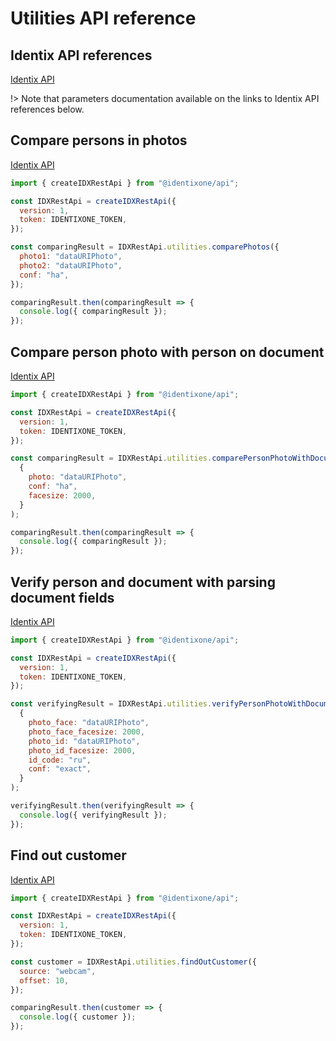 # Utilities API reference

## Identix API references

[Identix API](https://kb.identix.one/#/utilities)

!> Note that parameters documentation available on the links to Identix API references below.

## Compare persons in photos

[Identix API](https://kb.identix.one/#/utilities?id=comparison)

```js
import { createIDXRestApi } from "@identixone/api";

const IDXRestApi = createIDXRestApi({
  version: 1,
  token: IDENTIXONE_TOKEN,
});

const comparingResult = IDXRestApi.utilities.comparePhotos({
  photo1: "dataURIPhoto",
  photo2: "dataURIPhoto",
  conf: "ha",
});

comparingResult.then(comparingResult => {
  console.log({ comparingResult });
});
```

## Compare person photo with person on document

[Identix API](https://kb.identix.one/#/utilities?id=comparison)

```js
import { createIDXRestApi } from "@identixone/api";

const IDXRestApi = createIDXRestApi({
  version: 1,
  token: IDENTIXONE_TOKEN,
});

const comparingResult = IDXRestApi.utilities.comparePersonPhotoWithDocumentPhoto(
  {
    photo: "dataURIPhoto",
    conf: "ha",
    facesize: 2000,
  }
);

comparingResult.then(comparingResult => {
  console.log({ comparingResult });
});
```

## Verify person and document with parsing document fields

[Identix API](https://kb.identix.one/#/utilities?id=comparison)

```js
import { createIDXRestApi } from "@identixone/api";

const IDXRestApi = createIDXRestApi({
  version: 1,
  token: IDENTIXONE_TOKEN,
});

const verifyingResult = IDXRestApi.utilities.verifyPersonPhotoWithDocumentPhoto(
  {
    photo_face: "dataURIPhoto",
    photo_face_facesize: 2000,
    photo_id: "dataURIPhoto",
    photo_id_facesize: 2000,
    id_code: "ru",
    conf: "exact",
  }
);

verifyingResult.then(verifyingResult => {
  console.log({ verifyingResult });
});
```

## Find out customer

[Identix API](https://kb.identix.one/#/utilities?id=who-is-a-customer)

```js
import { createIDXRestApi } from "@identixone/api";

const IDXRestApi = createIDXRestApi({
  version: 1,
  token: IDENTIXONE_TOKEN,
});

const customer = IDXRestApi.utilities.findOutCustomer({
  source: "webcam",
  offset: 10,
});

comparingResult.then(customer => {
  console.log({ customer });
});
```

